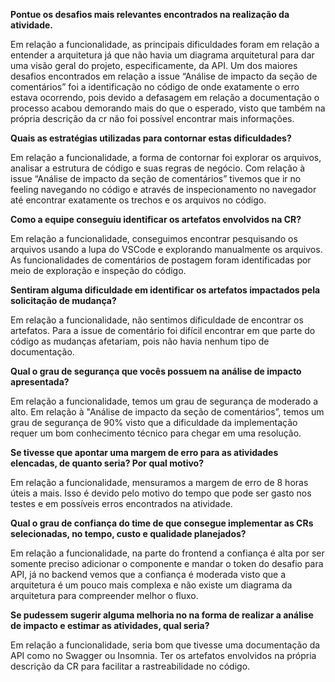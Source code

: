 <strong>Pontue os desafios mais relevantes encontrados na realização da atividade.</strong>

Em relação a funcionalidade, as principais dificuldades foram em relação a entender a arquitetura já que não havia um diagrama arquitetural para dar uma visão geral do projeto, especificamente, da API.
Um dos maiores desafios encontrados em relação a issue “Análise de impacto da seção de comentários” foi a identificação no código de onde exatamente o erro estava ocorrendo, pois devido a defasagem em relação a documentação o processo acabou demorando mais do que o esperado, visto que também na própria descrição da cr não foi possível encontrar mais informações.

<strong>Quais as estratégias utilizadas para contornar estas dificuldades?</strong>

Em relação a funcionalidade, a forma de contornar foi explorar os arquivos, analisar a estrutura de código e suas regras de negócio.
Com relação à issue “Análise de impacto da seção de comentários” tivemos que ir no feeling navegando no código e através de inspecionamento no navegador até encontrar exatamente os trechos e os arquivos no código.

<strong>Como a equipe conseguiu identificar os artefatos envolvidos na CR?</strong>

Em relação a funcionalidade, conseguimos encontrar pesquisando os arquivos usando a lupa do VSCode e explorando manualmente os arquivos.
As funcionalidades de comentários de postagem foram identificadas por meio de exploração e inspeção do código.

<strong>Sentiram alguma dificuldade em identificar os artefatos impactados pela solicitação de mudança?</strong>

Em relação a funcionalidade, não sentimos dificuldade de encontrar os artefatos.
Para a issue de comentário foi difícil encontrar em que parte do código as mudanças afetariam, pois não havia nenhum tipo de documentação.

<strong>Qual o grau de segurança que vocês possuem na análise de impacto apresentada?</strong>

Em relação a funcionalidade, temos um grau de segurança de moderado a alto. Em relação à "Análise de impacto da seção de comentários”, temos um grau de segurança de 90% visto que a dificuldade da implementação requer um bom conhecimento técnico para chegar em uma resolução.

<strong>Se tivesse que apontar uma margem de erro para as atividades elencadas, de quanto seria? Por qual motivo?</strong>

Em relação a funcionalidade, mensuramos a margem de erro de 8 horas úteis a mais. Isso é devido pelo motivo do tempo que pode ser gasto nos testes e em possíveis erros encontrados na atividade.

<strong>Qual o grau de confiança do time de que consegue implementar as CRs selecionadas, no tempo, custo e qualidade planejados?</strong>

Em relação a funcionalidade, na parte do frontend a confiança é alta por ser somente preciso adicionar o componente e mandar o token do desafio para API, já no backend vemos que a confiança é moderada visto que a arquitetura é um pouco mais complexa e não existe um diagrama da arquitetura para compreender melhor o fluxo.

<strong>Se pudessem sugerir alguma melhoria no na forma de realizar a análise de impacto e estimar as atividades, qual seria?</strong>

Em relação a funcionalidade, seria bom que tivesse uma documentação da API como no Swagger ou Insomnia. Ter os artefatos envolvidos na própria descrição da CR para facilitar a rastreabilidade no código.
